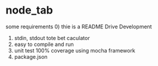 # node_tab
some requirements
0) thie is a README Drive Development
1) stdin, stdout tote bet caculator
2) easy to compile and run
3) unit test 100% coverage using mocha framework
4) package.json
